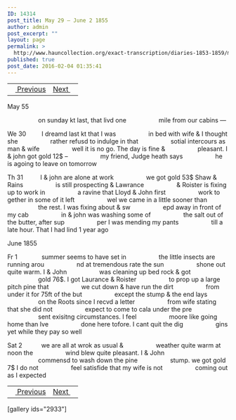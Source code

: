 ```yaml
---
ID: 14314
post_title: May 29 – June 2 1855
author: admin
post_excerpt: ""
layout: page
permalink: >
  http://www.hauncollection.org/exact-transcription/diaries-1853-1859/may-29-june-2-1855/
published: true
post_date: 2016-02-04 01:35:41
---
```

<table style="width: 100%;" align="center">
<tbody>
<tr>
<td><a href="http://www.hauncollection.org/version-2/diaries-1853-1859/may-27-may-29-1855/"><img src="https://lh3.googleusercontent.com/-EFJpxxNiPNw/VqgtWBCZrMI/AAAAAAAAAFU/WfY4lPFWWkg/s800-Ic42/Soeb-Plain-Arrows-8-10px.png" alt="" width="10" height="10" /> Previous</a></td>
<td style="text-align: right;"><a href="http://www.hauncollection.org/version-2/diaries-1853-1859/june-3-june-5-1855/">Next <img src="https://lh3.googleusercontent.com/-67k0cYlpXHw/VqgtWKz1MXI/AAAAAAAAAFU/k9PW_Piyurk/s800-Ic42/Soeb-Plain-Arrows-5-10px.png" alt="" width="10" height="10" /></a></td>
</tr>
</tbody>
</table>
May 55

<span style="margin-left: 70px;">on sunday kt last, that livd one
<span style="margin-left: 70px;">mile from our cabins —</span></span>

We 30         I dreamd last kt that I was
<span style="margin-left: 70px;">in bed with wife &amp; I thought she
<span style="margin-left: 70px;">rather refusd to indulge in that
<span style="margin-left: 70px;">sotial intercours as man &amp; wife
<span style="margin-left: 70px;">well it is no go. The day is fine &amp;
<span style="margin-left: 70px;">pleasant. I &amp; john got gold 12$ –
<span style="margin-left: 70px;">my friend, Judge heath says
<span style="margin-left: 70px;">he is agoing to leave on tomorrow</span></span></span></span></span></span></span>

Th 31          I &amp; john are alone at work
<span style="margin-left: 70px;">we got gold 53$ Shaw &amp; Rains
<span style="margin-left: 70px;">is still prospecting &amp; Lawrance
<span style="margin-left: 70px;">&amp; Roister is fixing up to work in
<span style="margin-left: 70px;">a ravine that Lloyd &amp; John first
<span style="margin-left: 70px;">work to gether in some of it left
<span style="margin-left: 70px;">wel we came in a little sooner than
<span style="margin-left: 70px;">the rest. I was fixing about &amp; sw
<span style="margin-left: 70px;">epd away in front of my cab
<span style="margin-left: 70px;">in &amp; john was washing some of
<span style="margin-left: 70px;">the salt out of the butter, after sup
<span style="margin-left: 70px;">per I was mending my pants
<span style="margin-left: 70px;">till a late hour. That I had lind 1 year ago</span></span></span></span></span></span></span></span></span></span></span></span>

June 1855

Fr 1              summer seems to have set in
<span style="margin-left: 70px;">the little insects are running arou
<span style="margin-left: 70px;">nd at tremendous rate the sun
<span style="margin-left: 70px;">shone out quite warm. I &amp; John
<span style="margin-left: 70px;">was cleaning up bed rock &amp; got
<span style="margin-left: 70px;">gold 76$. I got Laurance &amp; Roister
<span style="margin-left: 70px;">to prop up a large pitch pine that
<span style="margin-left: 70px;">we cut down &amp; have run the dirt
<span style="margin-left: 70px;">from under it for 75ft of the but
<span style="margin-left: 70px;">except the stump &amp; the end lays
<span style="margin-left: 70px;">on the Roots since I recvd a letter
<span style="margin-left: 70px;">from wife stating that she did not
<span style="margin-left: 70px;">expect to come to cala under the pre
<span style="margin-left: 70px;">sent exisitng circumstances. I feel
<span style="margin-left: 70px;">moore like going home than Ive
<span style="margin-left: 70px;">done here tofore. I cant quit the dig
<span style="margin-left: 70px;">gins yet while they pay so well</span></span></span></span></span></span></span></span></span></span></span></span></span></span></span></span>

Sat 2           we are all at wrok as usual &amp;
<span style="margin-left: 70px;">weather quite warm at noon the
<span style="margin-left: 70px;">wind blew quite pleasant. I &amp; John
<span style="margin-left: 70px;">commensd to wash down the pine
<span style="margin-left: 70px;">stump. we got gold 7$ I do not
<span style="margin-left: 70px;">feel satisfide that my wife is not
<span style="margin-left: 70px;">coming out as I expected</span></span></span></span></span></span>
<table style="width: 100%;" align="center">
<tbody>
<tr>
<td><a href="http://www.hauncollection.org/version-2/diaries-1853-1859/may-27-may-29-1855/"><img src="https://lh3.googleusercontent.com/-EFJpxxNiPNw/VqgtWBCZrMI/AAAAAAAAAFU/WfY4lPFWWkg/s800-Ic42/Soeb-Plain-Arrows-8-10px.png" alt="" width="10" height="10" /> Previous</a></td>
<td style="text-align: right;"><a href="http://www.hauncollection.org/version-2/diaries-1853-1859/june-3-june-5-1855/">Next <img src="https://lh3.googleusercontent.com/-67k0cYlpXHw/VqgtWKz1MXI/AAAAAAAAAFU/k9PW_Piyurk/s800-Ic42/Soeb-Plain-Arrows-5-10px.png" alt="" width="10" height="10" /></a></td>
</tr>
</tbody>
</table>
[gallery ids="2933"]
